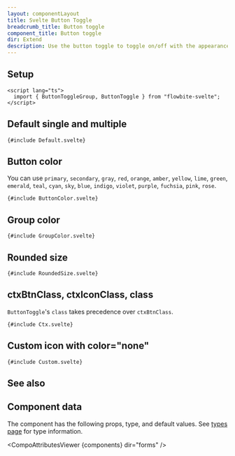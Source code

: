 ```yaml
---
layout: componentLayout
title: Svelte Button Toggle
breadcrumb_title: Button toggle
component_title: Button toggle
dir: Extend
description: Use the button toggle to toggle on/off with the appearance of a button. These toggles can be configured to behave as either radio-buttons or checkboxes
---
```


<script lang="ts">
  import { TableProp, TableDefaultRow, CompoAttributesViewer, Seealso } from '../../utils'
  import { P, A } from '$lib'

  const components = 'ButtonToggle, ButtonToggleGroup'
  const relatedLinks = ['/docs/extend/button-toggle','/docs/components/button-group' ,'/docs/components/list-group','/docs/forms/radio#radiobutton' , '/docs/forms/checkbox#checkboxbutton'];
</script>

## Setup

```svelte example hideOutput
<script lang="ts">
  import { ButtonToggleGroup, ButtonToggle } from "flowbite-svelte";
</script>
```

## Default single and multiple

```svelte example class="flex flex-col space-y-4"
{#include Default.svelte}
```

## Button color

You can use `primary`, `secondary`, `gray`, `red`, `orange`, `amber`, `yellow`, `lime`, `green`, `emerald`, `teal`, `cyan`, `sky`, `blue`, `indigo`, `violet`, `purple`, `fuchsia`, `pink`, `rose`.

```svelte example class="grid grid-col-1 sm:grid-col-2 md:grid-col-3 space-y-4"
{#include ButtonColor.svelte}
```

## Group color

```svelte example class="grid grid-cols-1 sm:grid-cols-2 md:grid-cols-3 gap-4"
{#include GroupColor.svelte}
```

## Rounded size

```svelte example class="grid grid-cols-1 sm:grid-cols-2 md:grid-cols-3 gap-4"
{#include RoundedSize.svelte}
```

## ctxBtnClass, ctxIconClass, class

`ButtonToggle`'s `class` takes precedence over `ctxBtnClass`.

```svelte example class="flex flex-col space-y-4"
{#include Ctx.svelte}
```

## Custom icon with color="none"

```svelte example class="flex flex-col space-y-4"
{#include Custom.svelte}
```

## See also

<Seealso links={relatedLinks} />

## Component data

The component has the following props, type, and default values. See [types page](/docs/pages/typescript) for type information.

<CompoAttributesViewer {components} dir="forms" />
